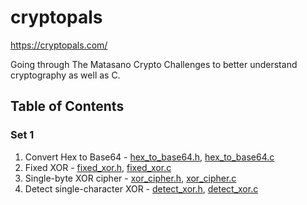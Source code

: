 # cryptopals
https://cryptopals.com/

Going through The Matasano Crypto Challenges to better understand cryptography as well as C.

## Table of Contents
### Set 1

1. Convert Hex to Base64 - [hex_to_base64.h](set_1/hex_to_base64.h), [hex_to_base64.c](set_1/hex_to_base64.c)
2. Fixed XOR - [fixed_xor.h](set_1/fixed_xor.h), [fixed_xor.c](set_1/fixed_xor.c)
3. Single-byte XOR cipher - [xor_cipher.h](set_1/xor_cipher.h), [xor_cipher.c](set_1/xor_cipher.c)
4. Detect single-character XOR - [detect_xor.h](set_1/detect_xor.h), [detect_xor.c](set_1/detect_xor.c)
